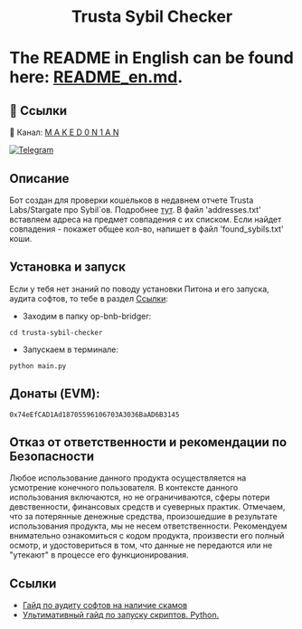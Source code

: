 <h1 align="center">Trusta Sybil Checker<h1>

The README in English can be found here: [README_en.md](https://github.com/maked0n1an/trusta-sybil-checker/blob/master/README_en.md).

## 🔗 Ссылки
🔔 Канал: [M A K E D 0 N 1 A N](https://t.me/crypto_maked0n1an)

[![Telegram](https://img.shields.io/badge/-Telegram-090909?style=for-the-badge&logo=telegram)](https://t.me/crypto_maked0n1an)

<h2>Описание</h2>

Бот создан для проверки кошельков в недавнем отчете Trusta Labs/Stargate про Sybil`ов. Подробнее [тут](https://t.me/worker_room/223).
В файл 'addresses.txt' вставляем адреса на предмет совпадения с их списком. Если найдет совпадения - покажет общее кол-во, напишет в файл 'found_sybils.txt' коши.

## Установка и запуск
Если у тебя нет знаний по поводу установки Питона и его запуска, аудита софтов, то тебе в раздел [Ccылки](#ссылки):

* Заходим в папку op-bnb-bridger:
<pre><code>cd trusta-sybil-checker</code></pre>
* Запускаем в терминале:
<pre><code>python main.py</code></pre>

## Донаты (EVM): 
<pre><code>0x74eEfCAD1Ad18705596106703A3036BaAD6B3145</code></pre>

## Отказ от ответственности и рекомендации по Безопасности

Любое использование данного продукта осуществляется на усмотрение конечного пользователя. В контексте данного использования включаются, но не ограничиваются, сферы потери девственности, финансовых средств и суеверных практик.
Отмечаем, что за потерянные денежные средства, произошедшие в результате использования продукта, мы не несем ответственности. Рекомендуем внимательно ознакомиться с кодом продукта, произвести его полный осмотр, и удостовериться в том, что данные не передаются или не "утекают" в процессе его функционирования.

## Ссылки 
<a name="Ссылки"></a> 
- [Гайд по аудиту софтов на наличие скамов](https://teletype.in/@brokeboi/dsxymHafdZb)
- [Ультимативный гайд по запуску скриптов. Python.](https://teletype.in/@hodlmod.eth/how-to-run-scripts)